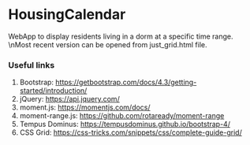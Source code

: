 # HousingCalendar
WebApp to display residents living in a dorm at a specific time range.
\nMost recent version can be opened from just_grid.html file.

### Useful links
1. Bootstrap: https://getbootstrap.com/docs/4.3/getting-started/introduction/
2. jQuery: https://api.jquery.com/
3. moment.js: https://momentjs.com/docs/
4. moment-range.js: https://github.com/rotaready/moment-range
5. Tempus Dominus: https://tempusdominus.github.io/bootstrap-4/
6. CSS Grid: https://css-tricks.com/snippets/css/complete-guide-grid/
